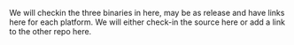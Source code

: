 We will checkin the three binaries in here, may be as release and have links here for each platform. 
We will either check-in the source here or add a link to the other repo here.
